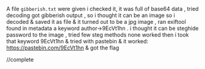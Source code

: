 A file `gibberish.txt` were given i checked it, it was full of base64 data , tried decoding got gibberish output , so i thought it can be an image so i decoded & saved it as file & it turned out to be a jpg image , ran exiftool found in metadata a keyword author->9EcVt1hn . i thought it can be steghide password to the image , tried few steg methods none worked then i took that keyword 9EcVt1hn & tried with pastebin & it worked: https://pastebin.com/9EcVt1hn & got the flag



//complete